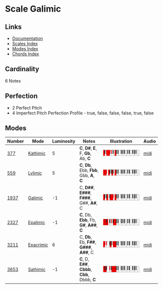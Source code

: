 # Scale Galimic

## Links

- [Documentation](README.md)
- [Scales Index](Scales.md)
- [Modes Index](Modes.md)
- [Chords Index](Chords.md)

## Cardinality

6 Notes

## Perfection

- 2 Perfect Pitch
- 4 Imperfect Pitch
Perfection Profile - true, false, false, false, true, false

## Modes

| Number | Mode | Luminosity | Notes | Illustration | Audio |
|--------|------|------------|-------|--------------|-------|
| [377](https://ianring.com/musictheory/scales/377) | [Kathimic](ModeKathimic.md) | 5 | **C**, **D#**, **E**, F, **Gb**, Ab, **C** | ![CNaturalKathimic](ModeCNaturalKathimic.png) | [midi](https://github.com/edipermadi/music/blob/main/docs/ModeCNaturalKathimic.mid?raw=true) | 
| [559](https://ianring.com/musictheory/scales/559) | [Lylimic](ModeLylimic.md) | 5 | **C**, **Db**, Ebb, **Fbb**, Gbb, **A**, **C** | ![CNaturalLylimic](ModeCNaturalLylimic.png) | [midi](https://github.com/edipermadi/music/blob/main/docs/ModeCNaturalLylimic.mid?raw=true) | 
| [1937](https://ianring.com/musictheory/scales/1937) | [Galimic](ModeGalimic.md) | -1 | C, **D##**, **E###**, **F###**, G##, **A#**, C | ![CNaturalGalimic](ModeCNaturalGalimic.png) | [midi](https://github.com/edipermadi/music/blob/main/docs/ModeCNaturalGalimic.mid?raw=true) | 
| [2327](https://ianring.com/musictheory/scales/2327) | [Epalimic](ModeEpalimic.md) | -1 | **C**, Db, **Ebb**, Fb, **G#**, **A##**, **C** | ![CNaturalEpalimic](ModeCNaturalEpalimic.png) | [midi](https://github.com/edipermadi/music/blob/main/docs/ModeCNaturalEpalimic.mid?raw=true) | 
| [3211](https://ianring.com/musictheory/scales/3211) | [Epacrimic](ModeEpacrimic.md) | 6 | C, **Db**, Eb, **F##**, **G###**, **A##**, C | ![CNaturalEpacrimic](ModeCNaturalEpacrimic.png) | [midi](https://github.com/edipermadi/music/blob/main/docs/ModeCNaturalEpacrimic.mid?raw=true) | 
| [3653](https://ianring.com/musictheory/scales/3653) | [Sathimic](ModeSathimic.md) | -1 | **C**, D, **E##**, **Cbbb**, **Cbb**, Dbbb, **C** | ![CNaturalSathimic](ModeCNaturalSathimic.png) | [midi](https://github.com/edipermadi/music/blob/main/docs/ModeCNaturalSathimic.mid?raw=true) | 
